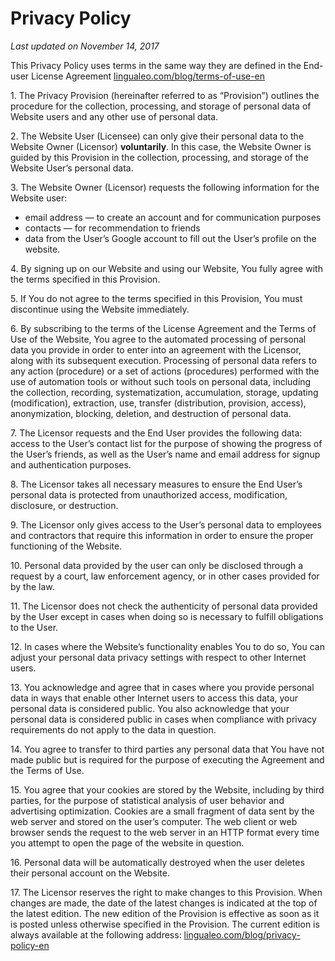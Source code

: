 Privacy Policy
==============

_Last updated on November 14, 2017_

This Privacy Policy uses terms in the same way they are defined in the End-user License Agreement [lingualeo.com/blog/terms-of-use-en](https://lingualeo.com/blog/terms-of-use-en/)

1\. The Privacy Provision (hereinafter referred to as “Provision”) outlines the procedure for the collection, processing, and storage of personal data of Website users and any other use of personal data.

2\. The Website User (Licensee) can only give their personal data to the Website Owner (Licensor) **voluntarily**. In this case, the Website Owner is guided by this Provision in the collection, processing, and storage of the Website User’s personal data.

3\. The Website Owner (Licensor) requests the following information for the Website user:  

* email address — to create an account and for communication purposes
* contacts — for recommendation to friends
* data from the User’s Google account to fill out the User’s profile on the website.

4\. By signing up on our Website and using our Website, You fully agree with the terms specified in this Provision.

5\. If You do not agree to the terms specified in this Provision, You must discontinue using the Website immediately.

6\. By subscribing to the terms of the License Agreement and the Terms of Use of the Website, You agree to the automated processing of personal data you provide in order to enter into an agreement with the Licensor, along with its subsequent execution. Processing of personal data refers to any action (procedure) or a set of actions (procedures) performed with the use of automation tools or without such tools on personal data, including the collection, recording, systematization, accumulation, storage, updating (modification), extraction, use, transfer (distribution, provision, access), anonymization, blocking, deletion, and destruction of personal data.

7\. The Licensor requests and the End User provides the following data: access to the User’s contact list for the purpose of showing the progress of the User’s friends, as well as the User’s name and email address for signup and authentication purposes.

8\. The Licensor takes all necessary measures to ensure the End User’s personal data is protected from unauthorized access, modification, disclosure, or destruction.

9\. The Licensor only gives access to the User’s personal data to employees and contractors that require this information in order to ensure the proper functioning of the Website.

10\. Personal data provided by the user can only be disclosed through a request by a court, law enforcement agency, or in other cases provided for by the law.

11\. The Licensor does not check the authenticity of personal data provided by the User except in cases when doing so is necessary to fulfill obligations to the User.

12\. In cases where the Website’s functionality enables You to do so, You can adjust your personal data privacy settings with respect to other Internet users.

13\. You acknowledge and agree that in cases where you provide personal data in ways that enable other Internet users to access this data, your personal data is considered public. You also acknowledge that your personal data is considered public in cases when compliance with privacy requirements do not apply to the data in question.

14\. You agree to transfer to third parties any personal data that You have not made public but is required for the purpose of executing the Agreement and the Terms of Use.

15\. You agree that your cookies are stored by the Website, including by third parties, for the purpose of statistical analysis of user behavior and advertising optimization. Cookies are a small fragment of data sent by the web server and stored on the user’s computer. The web client or web browser sends the request to the web server in an HTTP format every time you attempt to open the page of the website in question.

16\. Personal data will be automatically destroyed when the user deletes their personal account on the Website.

17\. The Licensor reserves the right to make changes to this Provision. When changes are made, the date of the latest changes is indicated at the top of the latest edition. The new edition of the Provision is effective as soon as it is posted unless otherwise specified in the Provision. The current edition is always available at the following address: [lingualeo.com/blog/privacy-policy-en](https://lingualeo.com/blog/privacy-policy-en/)